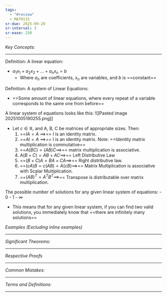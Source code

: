 ```yaml
---
tags:
  - "#review"
  - MATH115
sr-due: 2025-09-20
sr-interval: 3
sr-ease: 250
---
```

*Key Concepts:*
___

Definition: A linear equation:
- $a_{1}x_{1}+a_{2}x_{2}+\ldots +a_{n}x_{n} = b$ 
	- Where $a_n$ are coefficients, $x_n$ are variables, and $b$ is ==constant==

Definition: A system of Linear Equations:
- ==Some amount of linear equations, where every repeat of a variable corresponds to the same one from before==

A linear system of equations looks like this:
![[Pasted image 20251005190255.png]]

- Let $c\in \mathbb{R}$, and A, B, C be matrices of appropriate sizes. Then:
	1. ==$IA = A$ $\implies$== I is an identity matrix.
	2. ==$AI = A$ $\implies$== I is an identity matrix. Note: ==Identity matrix multiplication is commutative==
	3. ==$A(BC) = (AB)C \implies$== matrix multiplication is associative.
	4. $A(B+C) = AB + AC \implies$== Left Distributive Law
	5. ==$(B + C)A = BA + CA \implies$== Right distributive law.
	6. ==$(cA)B = c(AB) = A(cB) \implies$== Matrix Multiplication is associative with Scalar Multiplication.
	7. ==$(AB)^T = A^TB^T \implies$== Transpose is distributable over matrix multiplication. <!--SR:!2025-10-24,3,250-->

The possible number of solutions for any given linear system of equations:
	- 0
	- 1
	- $\infty$
- This means that for any given linear system, if you can find two valid solutions, you immediately know that ==there are infinitely many solutions==


*Examples (Excluding inline examples)* 
___

*Significant Theorems:*
___

*Respective Proofs*
___

*Common Mistakes:*
___

*Terms and Definitions:*
___

